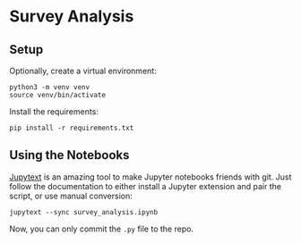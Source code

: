 # Survey Analysis

## Setup

Optionally, create a virtual environment:
```
python3 -m venv venv
source venv/bin/activate
```

Install the requirements:
```
pip install -r requirements.txt
```

## Using the Notebooks

[Jupytext](https://github.com/mwouts/jupytext) is an amazing tool to make Jupyter notebooks friends
with git. Just follow the documentation to either install a Jupyter extension and pair the script,
or use manual conversion:

```
jupytext --sync survey_analysis.ipynb
```

Now, you can only commit the `.py` file to the repo.
